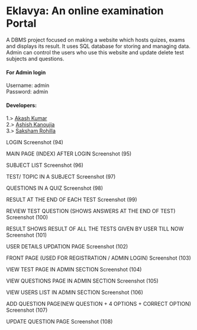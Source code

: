 # Eklavya: An online examination Portal

A DBMS project focused on making a website which hosts quizes, exams and displays its result. It uses SQL database for storing and managing data.
Admin can control the users who use this website and update delete test subjects and questions.

#### For Admin login

Username: admin  
Password: admin

#### Developers:

1.> [Akash Kumar](https://github.com/HelloGit2309)  
2.> [Ashish Kanoujia](https://github.com/Halfsoul24)  
3.> [Saksham Rohilla](https://github.com/naruto361)

LOGIN
Screenshot (94)

MAIN PAGE (INDEX) AFTER LOGIN
Screenshot (95)

SUBJECT LIST
Screenshot (96)

TEST/ TOPIC IN A SUBJECT
Screenshot (97)

QUESTIONS IN A QUIZ
Screenshot (98)

RESULT AT THE END OF EACH TEST
Screenshot (99)

REVIEW TEST QUESTION (SHOWS ANSWERS AT THE END OF TEST)
Screenshot (100)

RESULT SHOWS RESULT OF ALL THE TESTS GIVEN BY USER TILL NOW
Screenshot (101)

USER DETAILS UPDATION PAGE
Screenshot (102)

FRONT PAGE (USED FOR REGISTRATION / ADMIN LOGIN)
Screenshot (103)

VIEW TEST PAGE IN ADMIN SECTION
Screenshot (104)

VIEW QUESTIONS PAGE IN ADMIN SECTION
Screenshot (105)

VIEW USERS LIST IN ADMIN SECTION
Screenshot (106)

ADD QUESTION PAGE(NEW QUESTION + 4 OPTIONS + CORRECT OPTION)
Screenshot (107)

UPDATE QUESTION PAGE
Screenshot (108)
